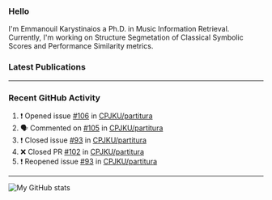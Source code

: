 ### Hello

I'm Emmanouil Karystinaios a Ph.D. in Music Information Retrieval.
Currently, I'm working on Structure Segmetation of Classical Symbolic Scores and Performance Similarity metrics.


### Latest Publications

<!-- BLOG-POST-LIST:START -->
<!-- BLOG-POST-LIST:END -->

---

### Recent GitHub Activity
  
<!--START_SECTION:activity-->
1. ❗️ Opened issue [#106](https://github.com/CPJKU/partitura/issues/106) in [CPJKU/partitura](https://github.com/CPJKU/partitura)
2. 🗣 Commented on [#105](https://github.com/CPJKU/partitura/issues/105) in [CPJKU/partitura](https://github.com/CPJKU/partitura)
3. ❗️ Closed issue [#93](https://github.com/CPJKU/partitura/issues/93) in [CPJKU/partitura](https://github.com/CPJKU/partitura)
4. ❌ Closed PR [#102](https://github.com/CPJKU/partitura/pull/102) in [CPJKU/partitura](https://github.com/CPJKU/partitura)
5. ❗️ Reopened issue [#93](https://github.com/CPJKU/partitura/issues/93) in [CPJKU/partitura](https://github.com/CPJKU/partitura)
<!--END_SECTION:activity-->

---

![My GitHub stats](https://github-readme-stats.vercel.app/api?username=melkisedeath&show_icons=true&theme=radical)


<!--
**melkisedeath/melkisedeath** is a ✨ _special_ ✨ repository because its `README.md` (this file) appears on your GitHub profile.

Here are some ideas to get you started:

- 🔭 I’m currently working on ...
- 🌱 I’m currently learning ...
- 👯 I’m looking to collaborate on ...
- 🤔 I’m looking for help with ...
- 💬 Ask me about ...
- 📫 How to reach me: ...
- 😄 Pronouns: ...
- ⚡ Fun fact: ...
-->
